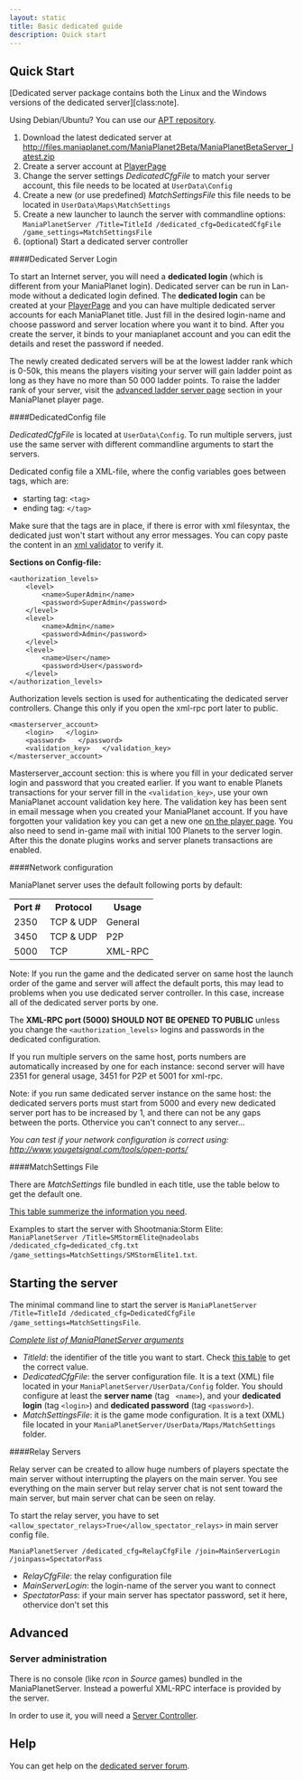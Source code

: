```yaml
---
layout: static
title: Basic dedicated guide
description: Quick start
---
```


Quick Start
-----------
[Dedicated server package contains both the Linux and the Windows versions of the dedicated server][class:note].

Using Debian/Ubuntu? You can use our [APT repository](../tools/apt).

1. Download the latest dedicated server at http://files.maniaplanet.com/ManiaPlanet2Beta/ManiaPlanetBetaServer_latest.zip 
2. Create a server account at [PlayerPage](https://player.maniaplanet.com/advanced/dedicated-servers)
3. Change the server settings *DedicatedCfgFile* to match your server account, this file needs to be located at `UserData\Config`
4. Create a new (or use predefined) *MatchSettingsFile* this file needs to be located in `UserData\Maps\MatchSettings` 
5. Create a new launcher to launch the server with commandline options: `ManiaPlanetServer /Title=TitleId /dedicated_cfg=DedicatedCfgFile /game_settings=MatchSettingsFile`
6. (optional) Start a dedicated server controller


####Dedicated Server Login

To start an Internet server, you will need a **dedicated login** (which is different from your ManiaPlanet login). Dedicated server can be run in Lan-mode without a dedicated login defined. The **dedicated login** can be created at your [PlayerPage](https://player.maniaplanet.com/advanced/dedicated-servers) and you can have multiple dedicated server accounts for each ManiaPlanet title. Just fill in the desired login-name and choose password and server location where you want it to bind. After you create the server, it binds to your maniaplanet account and you can edit the details and reset the password if needed.

The newly created dedicated servers will be at the lowest ladder rank which is 0-50k, this means the players visiting your server will gain ladder point as long as they have no more than 50 000 ladder points. To raise the ladder rank of your server, visit the [advanced ladder server page](https://player.maniaplanet.com/advanced/ladder-servers) section in your ManiaPlanet player page.

####DedicatedConfig file

*DedicatedCfgFile* is located at `UserData\Config`.
To run multiple servers, just use the same server with different commandline arguments to start the servers.

Dedicated config file a XML-file, where the config variables goes between tags, which are:

* starting tag: `<tag>`
* ending tag: `</tag>`

Make sure that the tags are in place, if there is error with xml filesyntax, the dedicated just won't start without any error messages. You can copy paste the content in an [xml validator](http://www.validome.org/xml/) to verify it.

**Sections on Config-file:**

	<authorization_levels>
		<level>
			<name>SuperAdmin</name>
			<password>SuperAdmin</password>
		</level>
		<level>
			<name>Admin</name>
			<password>Admin</password>
		</level>
		<level>
			<name>User</name>
			<password>User</password>
		</level>
	</authorization_levels>

	
Authorization levels section is used for authenticating the dedicated server controllers. 
Change this only if you open the xml-rpc port later to public.


	<masterserver_account>
		<login>   </login>
		<password>   </password>
		<validation_key>   </validation_key>
	</masterserver_account>

	
Masterserver_account section: this is where you fill in your dedicated server login and password that you created earlier. 
If you want to enable Planets transactions for your server fill in the `<validation_key>`, use your own ManiaPlanet account validation key here. The validation key has been sent in email message when you created your ManiaPlanet account. If you have forgotten your validation key you can get a new one [on the player page](https://player.maniaplanet.com/account/validation-code). You also need to send in-game mail with initial 100 Planets to the server login. After this the donate plugins works and server planets transactions are enabled. 

####Network configuration

ManiaPlanet server uses the default following ports by default:

<table>
  <tr>
    <th>Port #</th><th>Protocol</th><th>Usage</th>
  </tr>
  <tr> 
    <td>2350</td><td>TCP & UDP</td><td>General</td>
  </tr>
  <tr>
    <td>3450</td><td>TCP & UDP</td><td>P2P</td>
  </tr>
  <tr>
    <td>5000</td><td>TCP</td><td>XML-RPC</td>
  </tr>
</table>

Note: If you run the game and the dedicated server on same host the launch order of the game and server will affect the default ports, this may lead to problems when you use dedicated server controller. In this case, increase all of the dedicated server ports by one.

The **XML-RPC port (5000) SHOULD NOT BE OPENED TO PUBLIC** unless you change the `<authorization_levels>` logins and passwords in the dedicated configuration.

If you run multiple servers on the same host, ports numbers are automatically increased by one for each instance: second server will have 2351 for general usage, 3451 for P2P et 5001 for xml-rpc.

Note: if you run same dedicated server instance on the same host: the dedicated servers ports must start from 5000 and every new dedicated server port has to be increased by 1, and there can not be any gaps between the ports. Othervice you can't connect to any server...

*You can test if your network configuration is correct using: <http://www.yougetsignal.com/tools/open-ports/>*


####MatchSettings File

There are *MatchSettings* file bundled in each title, use the table below to get the default one. 

[This table summerize the information you need](titleids).

Examples to start the server with Shootmania:Storm Elite: `ManiaPlanetServer /Title=SMStormElite@nadeolabs /dedicated_cfg=dedicated_cfg.txt /game_settings=MatchSettings/SMStormElite1.txt`.

Starting the server
-------------------

The minimal command line to start the server is `ManiaPlanetServer /Title=TitleId /dedicated_cfg=DedicatedCfgFile /game_settings=MatchSettingsFile`.

*[Complete list of ManiaPlanetServer arguments](command-line)*

* *TitleId*: the identifier of the title you want to start. Check [this table](titleids) to get the correct value.
* *DedicatedCfgFile*: the server configuration file. It is a text (XML) file located in your `ManiaPlanetServer/UserData/Config` folder. You should configure at least the **server name** (tag ` <name>`), and your **dedicated login** (tag `<login>`) and **dedicated password** (tag `<password>`).
* *MatchSettingsFile*: it is the game mode configuration. It is a text (XML) file located in your `ManiaPlanetServer/UserData/Maps/MatchSettings` folder.

####Relay Servers


Relay server can be created to allow huge numbers of players spectate the main server without interrupting the players on the main server. You see everything on the main server but relay server chat is not sent toward the main server, but main server chat can be seen on relay.

To start the relay server, you have to set `<allow_spectator_relays>True</allow_spectator_relays>` in main server config file. 

`ManiaPlanetServer /dedicated_cfg=RelayCfgFile /join=MainServerLogin /joinpass=SpectatorPass`

* *RelayCfgFile*: the relay configuration file
* *MainServerLogin*: the login-name of the server you want to connect
* *SpectatorPass*: if your main server has spectator password, set it here, othervice don't set this


Advanced
--------

### Server administration

There is no console (like *rcon* in *Source* games) bundled in the ManiaPlanetServer. Instead a powerful XML-RPC interface is provided by the server.

In order to use it, you will need a [Server Controller](tools#server-controllers).

## Help

You can get help on the [dedicated server forum](http://forum.maniaplanet.com/viewforum.php?f=261).


